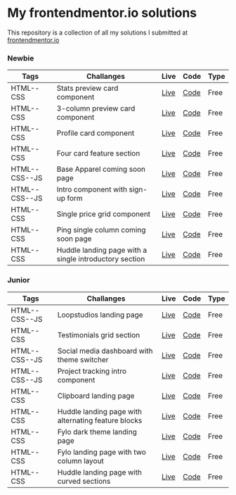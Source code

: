 # My frontendmentor.io solutions

This repository is a collection of all my solutions I submitted at [frontendmentor.io ](https://www.frontendmentor.io/)

### Newbie

| Tags  | Challanges | Live|  Code|  Type| 
| --- | -- |  -- | --  |  -- |
| HTML--CSS      |  Stats preview card component | [Live](https://stats-preview-card-component-mp.netlify.app/) | [Code](https://git.io/Js28z) |Free|
| HTML--CSS      | 3-column preview card component  | [Live](https://3-column-preview-card-component-mp.netlify.app/) | [Code](https://git.io/Js282) |Free|
| HTML--CSS      | Profile card component  | [Live](https://profile-card-component-mp.netlify.app/) | [Code](https://git.io/Js28r) |Free|
| HTML--CSS      | Four card feature section  | [Live](https://four-card-feature-section-mp.netlify.app/) | [Code](https://git.io/Js28i) |Free|
| HTML--CSS--JS  | Base Apparel coming soon page | [Live](https://base-apparel-coming-soon-mp.netlify.app/) | [Code](https://git.io/Js28y) |Free|
| HTML--CSS--JS  | Intro component with sign-up form   | [Live](https://intro-component-with-signup-form-mp.netlify.app/) | [Code](https://git.io/Js28d) |Free|
| HTML--CSS      | Single price grid component    | [Live](https://single-price-grid-component-mp.netlify.app/) | [Code](https://git.io/Js28j) |Free|
| HTML--CSS      | Ping single column coming soon page  | [Live](https://ping-coming-soon-page-mp.netlify.app/) | [Code](https://git.io/Js24v) |Free|
| HTML--CSS      | Huddle landing page with a single introductory section | [Live](https://huddle-landing-page-with-single-introductory-section-mp.netlify.app/) | [Code](https://git.io/Js24J) |Free|

### Junior

| Tags  | Challanges | Live|  Code|  Type| 
| --- | -- |  -- | --  |  -- |
| HTML--CSS--JS      |  Loopstudios landing page | [Live]() | [Code](https://git.io/Js2lx) |Free|
| HTML--CSS     | Testimonials grid section  | [Live]() | [Code](https://git.io/Js28J) |Free|
| HTML--CSS--JS | Social media dashboard with theme switcher  | [Live]() | [Code](https://git.io/Js28k) |Free|
| HTML--CSS--JS | Project tracking intro component  | [Live]() | [Code](https://git.io/Js28t) |Free|
| HTML--CSS     | Clipboard landing page| [Live]() | [Code](https://git.io/Js28Y) |Free|
| HTML--CSS     | Huddle landing page with alternating feature blocks   | [Live]() | [Code](https://git.io/Js28s) |Free|
| HTML--CSS     | Fylo dark theme landing page| [Live]() | [Code](https://git.io/Js28W) |Free|
| HTML--CSS     | Fylo landing page with two column layout | [Live]() | [Code](https://git.io/Js28l) |Free|
| HTML--CSS     | Huddle landing page with curved sections| [Live]() | [Code](https://git.io/Js2BI) |Free|

